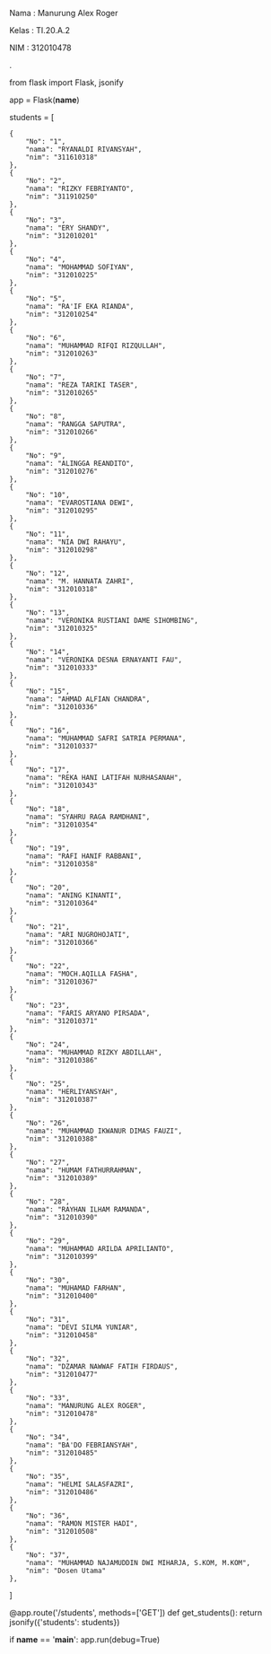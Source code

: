 Nama  : Manurung Alex Roger

Kelas : TI.20.A.2

NIM   : 312010478

.

from flask import Flask, jsonify


app = Flask(__name__)


students = [

    {
        "No": "1",
        "nama": "RYANALDI RIVANSYAH",
        "nim": "311610318"
    },
    {
        "No": "2",
        "nama": "RIZKY FEBRIYANTO",
        "nim": "311910250"
    },
    {
        "No": "3",
        "nama": "ERY SHANDY",
        "nim": "312010201"
    },
    {
        "No": "4",
        "nama": "MOHAMMAD SOFIYAN",
        "nim": "312010225"
    },
    {
        "No": "5",
        "nama": "RA'IF EKA RIANDA",
        "nim": "312010254"
    },
    {
        "No": "6",
        "nama": "MUHAMMAD RIFQI RIZQULLAH",
        "nim": "312010263"
    },
    {
        "No": "7",
        "nama": "REZA TARIKI TASER",
        "nim": "312010265"
    },
    {
        "No": "8",
        "nama": "RANGGA SAPUTRA",
        "nim": "312010266"
    },
    {
        "No": "9",
        "nama": "ALINGGA REANDITO",
        "nim": "312010276"
    },
    {
        "No": "10",
        "nama": "EVAROSTIANA DEWI",
        "nim": "312010295"
    },
    {
        "No": "11",
        "nama": "NIA DWI RAHAYU",
        "nim": "312010298"
    },
    {
        "No": "12",
        "nama": "M. HANNATA ZAHRI",
        "nim": "312010318"
    },
    {
        "No": "13",
        "nama": "VERONIKA RUSTIANI DAME SIHOMBING",
        "nim": "312010325"
    },
    {
        "No": "14",
        "nama": "VERONIKA DESNA ERNAYANTI FAU",
        "nim": "312010333"
    },
    {
        "No": "15",
        "nama": "AHMAD ALFIAN CHANDRA",
        "nim": "312010336"
    },
    {
        "No": "16",
        "nama": "MUHAMMAD SAFRI SATRIA PERMANA",
        "nim": "312010337"
    },
    {
        "No": "17",
        "nama": "REKA HANI LATIFAH NURHASANAH",
        "nim": "312010343"
    },
    {
        "No": "18",
        "nama": "SYAHRU RAGA RAMDHANI",
        "nim": "312010354"
    },
    {
        "No": "19",
        "nama": "RAFI HANIF RABBANI",
        "nim": "312010358"
    },
    {
        "No": "20",
        "nama": "ANING KINANTI",
        "nim": "312010364"
    },
    {
        "No": "21",
        "nama": "ARI NUGROHOJATI",
        "nim": "312010366"
    },
    {
        "No": "22",
        "nama": "MOCH.AQILLA FASHA",
        "nim": "312010367"
    },
    {
        "No": "23",
        "nama": "FARIS ARYANO PIRSADA",
        "nim": "312010371"
    },
    {
        "No": "24",
        "nama": "MUHAMMAD RIZKY ABDILLAH",
        "nim": "312010386"
    },
    {
        "No": "25",
        "nama": "HERLIYANSYAH",
        "nim": "312010387"
    },
    {
        "No": "26",
        "nama": "MUHAMMAD IKWANUR DIMAS FAUZI",
        "nim": "312010388"
    },
    {
        "No": "27",
        "nama": "HUMAM FATHURRAHMAN",
        "nim": "312010389"
    },
    {
        "No": "28",
        "nama": "RAYHAN ILHAM RAMANDA",
        "nim": "312010390"
    },
    {
        "No": "29",
        "nama": "MUHAMMAD ARILDA APRILIANTO",
        "nim": "312010399"
    },
    {
        "No": "30",
        "nama": "MUHAMAD FARHAN",
        "nim": "312010400"
    },
    {
        "No": "31",
        "nama": "DEVI SILMA YUNIAR",
        "nim": "312010458"
    },
    {
        "No": "32",
        "nama": "DZAMAR NAWWAF FATIH FIRDAUS",
        "nim": "312010477"
    },
    {
        "No": "33",
        "nama": "MANURUNG ALEX ROGER",
        "nim": "312010478"
    },
    {
        "No": "34",
        "nama": "BA'DO FEBRIANSYAH",
        "nim": "312010485"
    },
    {
        "No": "35",
        "nama": "HELMI SALASFAZRI",
        "nim": "312010486"
    },
    {
        "No": "36",
        "nama": "RAMON MISTER HADI",
        "nim": "312010508"
    },
    {
        "No": "37",
        "nama": "MUHAMMAD NAJAMUDDIN DWI MIHARJA, S.KOM, M.KOM",
        "nim": "Dosen Utama"
    },
]

@app.route('/students', methods=['GET'])
def get_students():
    return jsonify({'students': students})

if __name__ == '__main__':
    app.run(debug=True)
